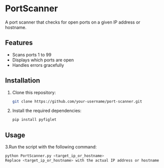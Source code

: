 ﻿# PortScanner
  A port scanner that checks for open ports on a given IP address or hostname. 

## Features
- Scans ports 1 to 99
- Displays which ports are open
- Handles errors gracefully

## Installation
1. Clone this repository:
   ```bash
   git clone https://github.com/your-username/port-scanner.git
2. Install the required dependencies:
   ```bash
   pip install pyfiglet

## Usage
3.Run the script with the following command:
   ```bash
python PortScanner.py <target_ip_or_hostname>
Replace <target_ip_or_hostname> with the actual IP address or hostname you want to scan.

